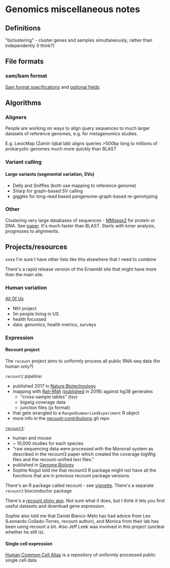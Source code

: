 # Genomics miscellaneous notes

## Definitions

"biclustering" - cluster genes and samples simultaneously, rather than independently (I think?)

## File formats

### sam/bam format

[Sam format specifications](http://samtools.github.io/hts-specs/SAMv1.pdf) and [optional fields](https://samtools.github.io/hts-specs/SAMtags.pdf)

## Algorithms

### Aligners

People are working on ways to align query sequences to much larger datasets of reference genomes, e.g. for metagenomics studies.

E.g. LexicMap (Zamin Iqbal lab) aligns queries >500bp long to millions of prokaryotic genomes much more quickly than BLAST

### Variant calling

#### Large variants (segmental variation, SVs)


- Delly and Sniffles (both use mapping to reference genome)
- SVarp for graph-based SV calling
- giggles for long-read based pangenome-graph-based re-genotyping

### Other

Clustering very large databases of sequences - [MMseqs2](https://github.com/soedinglab/MMseqs2) for protein or DNA. See [paper](https://www.nature.com/articles/nbt.3988). It's much faster than BLAST. Starts with kmer analysis, progresses to alignments.


## Projects/resources

xxxx I'm sure I have other lists like this elsewhere that I need to combine

There's a rapid release version of the Ensembl site that might have more than the main site.

### Human variation

[All Of Us](https://allofus.nih.gov) 
- NIH project
- 1m people living in US
- health focussed
- data: genomics, health metrics, surveys

### Expression

#### Recount project 

The `recount` project aims to uniformly process all public RNA-seq data (for human only?)

`recount2` pipeline:
- published 2017 in [Nature Biotechnology](https://www.nature.com/articles/nbt.3838)
- mapping with [Rail-RNA](https://docs.rail.bio/tutorial/) ([published](https://academic.oup.com/bioinformatics/article/33/24/4033/2525684) in 2016) against hg38 generates
    - "cross-sample tables" (tsv)
    - bigwig coverage data
    - junction files (jx format)
- that gets wrangled to a `RangedSummarizedExperiment` R object
- more info in the [recount-contributions](https://github.com/leekgroup/recount-contributions) git repo


[`recount3`](https://rna.recount.bio):
- human and mouse
- ~ 10,000 studies for each species
- "raw sequencing data were processed with the Monorail system as described in the recount3 paper which created the coverage bigWig files and the recount-unified text files."
- published in [Genome Biology](https://genomebiology.biomedcentral.com/articles/10.1186/s13059-021-02533-6)
- Sophie Kogut told me that recount3 R package might not have all the functions that are in previous recount package versions.

There's an R package called recount - see [vignette](https://bioconductor.org/packages/release/bioc/vignettes/recount/inst/doc/recount-quickstart.html). There's a separate `recount3` bioconductor package

There's a [recount shiny app](https://jhubiostatistics.shinyapps.io/recount/). Not sure what it does, but I think it lets you find useful datasets and download gene expression.

Sophie also told me that Daniel Blanco-Melo has had advice from Leo (Leonardo Collado-Torres, recount author), and Monica from their lab has been using recount a bit. Also Jeff Leek was involved in this project (unclear whether he still is).

#### Single cell expression

[Human Common Cell Atlas](https://www.humancellatlas.org) is a repository of uniformly processed public single cell data